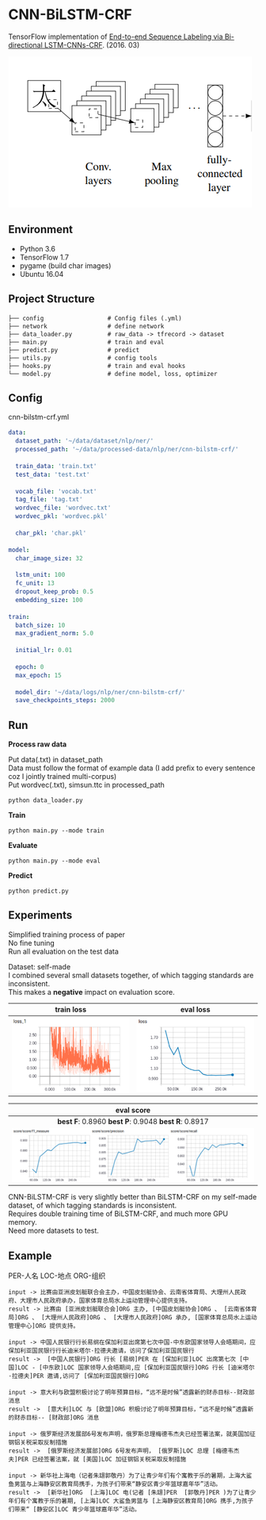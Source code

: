 # CNN-BiLSTM-CRF 

TensorFlow implementation of [End-to-end Sequence Labeling via Bi-directional LSTM-CNNs-CRF](https://arxiv.org/pdf/1603.01354.pdf). (2016. 03)

![images](images/architecture.png)

## Environment

- Python 3.6
- TensorFlow 1.7
- pygame (build char images)
- Ubuntu 16.04


## Project Structure


    ├── config                  # Config files (.yml)
    ├── network                 # define network
    ├── data_loader.py          # raw_data -> tfrecord -> dataset
    ├── main.py                 # train and eval
    ├── predict.py              # predict
    ├── utils.py                # config tools
    ├── hooks.py                # train and eval hooks
    └── model.py                # define model, loss, optimizer
    

## Config

cnn-bilstm-crf.yml

```yml
data:
  dataset_path: '~/data/dataset/nlp/ner/'
  processed_path: '~/data/processed-data/nlp/ner/cnn-bilstm-crf/'

  train_data: 'train.txt'
  test_data: 'test.txt'

  vocab_file: 'vocab.txt'
  tag_file: 'tag.txt'
  wordvec_file: 'wordvec.txt'
  wordvec_pkl: 'wordvec.pkl'

  char_pkl: 'char.pkl'

model:
  char_image_size: 32

  lstm_unit: 100
  fc_unit: 13
  dropout_keep_prob: 0.5
  embedding_size: 100

train:
  batch_size: 10
  max_gradient_norm: 5.0

  initial_lr: 0.01

  epoch: 0
  max_epoch: 15

  model_dir: '~/data/logs/nlp/ner/cnn-bilstm-crf/'
  save_checkpoints_steps: 2000
```


## Run

**Process raw data**

Put data(.txt) in dataset_path  
Data must follow the format of example data (I add prefix to every sentence coz I jointly trained multi-corpus)   
Put wordvec(.txt), simsun.ttc in processed_path

```
python data_loader.py
```

**Train**

```
python main.py --mode train
```

**Evaluate**

```
python main.py --mode eval
```

**Predict**  
```
python predict.py
```

## Experiments

Simplified training process of paper   
No fine tuning  
Run all evaluation on the test data

Dataset: self-made   
I combined several small datasets together, of which tagging standards are inconsistent.  
This makes a **negative** impact on evaluation score.


|train loss|eval loss|
| :----------:| :----------: |
|![images](images/train-loss.png)|![images](images/eval-loss.png)|

|eval score|
| :----------:|
|**best F**: 0.8960 **best P**: 0.9048 **best R**: 0.8917 |
|![images](images/score.png)|

CNN-BiLSTM-CRF is very slightly better than BiLSTM-CRF on my self-made dataset, of which tagging standards is inconsistent.  
Requires double training time of BiLSTM-CRF, and much more GPU memory.  
Need more datasets to test.


## Example

PER-人名 LOC-地点 ORG-组织

```
input -> 比赛由亚洲皮划艇联合会主办，中国皮划艇协会、云南省体育局、大理州人民政府、大理市人民政府承办，国家体育总局水上运动管理中心提供支持。
result -> 比赛由 [亚洲皮划艇联合会]ORG 主办, [中国皮划艇协会]ORG 、 [云南省体育局]ORG 、 [大理州人民政府]ORG 、 [大理市人民政府]ORG 承办, [国家体育总局水上运动管理中心]ORG 提供支持。

input -> 中国人民银行行长易纲在保加利亚出席第七次中国-中东欧国家领导人会晤期间，应保加利亚国民银行行长迪米塔尔·拉德夫邀请，访问了保加利亚国民银行
result ->  [中国人民银行]ORG 行长 [易纲]PER 在 [保加利亚]LOC 出席第七次 [中国]LOC - [中东欧]LOC 国家领导人会晤期间,应 [保加利亚国民银行]ORG 行长 [迪米塔尔·拉德夫]PER 邀请,访问了 [保加利亚国民银行]ORG

input -> 意大利与欧盟积极讨论了明年预算目标，“远不是时候”透露新的财赤目标--财政部消息
result ->  [意大利]LOC 与 [欧盟]ORG 积极讨论了明年预算目标，“远不是时候”透露新的财赤目标-- [财政部]ORG 消息

input -> 俄罗斯经济发展部6号发布声明，俄罗斯总理梅德韦杰夫已经签署法案，就美国加征钢铝关税采取反制措施
result ->  [俄罗斯经济发展部]ORG 6号发布声明， [俄罗斯]LOC 总理 [梅德韦杰夫]PER 已经签署法案，就 [美国]LOC 加征钢铝关税采取反制措施

input -> 新华社上海电（记者朱翃郭敬丹）为了让青少年们有个寓教于乐的暑期，上海大鲨鱼男篮与上海静安区教育局携手，为孩子们带来“静安区青少年篮球嘉年华”活动。
result ->  [新华社]ORG  [上海]LOC 电(记者 [朱翃]PER  [郭敬丹]PER )为了让青少年们有个寓教于乐的暑期, [上海]LOC 大鲨鱼男篮与 [上海静安区教育局]ORG 携手,为孩子们带来“ [静安区]LOC 青少年篮球嘉年华”活动。
```





